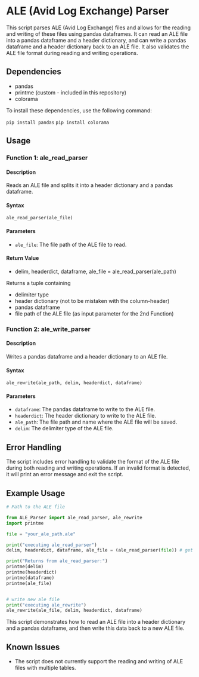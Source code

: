
# ALE (Avid Log Exchange) Parser

This script parses ALE (Avid Log Exchange) files and allows for the reading and writing of these files using pandas dataframes. It can read an ALE file into a pandas dataframe and a header dictionary, and can write a pandas dataframe and a header dictionary back to an ALE file. It also validates the ALE file format during reading and writing operations.

## Dependencies

- pandas
- printme (custom - included in this repository)
- colorama


To install these dependencies, use the following command:


`pip install pandas`
`pip install colorama`

## Usage



### Function 1: ale_read_parser

#### Description

Reads an ALE file and splits it into a header dictionary and a pandas dataframe.

#### Syntax

`
ale_read_parser(ale_file)
`

#### Parameters

- `ale_file`: The file path of the ALE file to read.

#### Return Value

- delim, headerdict, dataframe, ale_file = ale_read_parser(ale_path)

Returns a tuple containing
- delimiter type
- header dictionary (not to be mistaken with the column-header)
- pandas dataframe
- file path of the ALE file (as input parameter for the 2nd Function)

### Function 2: ale_write_parser

#### Description

Writes a pandas dataframe and a header dictionary to an ALE file.

#### Syntax

`
ale_rewrite(ale_path, delim, headerdict, dataframe)
`

#### Parameters

- `dataframe`: The pandas dataframe to write to the ALE file.
- `headerdict`: The header dictionary to write to the ALE file.
- `ale_path`: The file path and name where the ALE file will be saved.
- `delim`: The delimiter type of the ALE file.

## Error Handling

The script includes error handling to validate the format of the ALE file during both reading and writing operations. If an invalid format is detected, it will print an error message and exit the script.

## Example Usage

```python
# Path to the ALE file

from ALE_Parser import ale_read_parser, ale_rewrite
import printme

file = "your_ale_path.ale"

print("executing ale_read_parser")
delim, headerdict, dataframe, ale_file = (ale_read_parser(file)) # get main variables from read in function:

print("Returns from ale_read_parser:")
printme(delim)
printme(headerdict)
printme(dataframe)
printme(ale_file)


# write new ale file
print("executing ale_rewrite")
ale_rewrite(ale_file, delim, headerdict, dataframe)
```

This script demonstrates how to read an ALE file into a header dictionary and a pandas dataframe, and then write this data back to a new ALE file.

## Known Issues

- The script does not currently support the reading and writing of ALE files with multiple tables.

